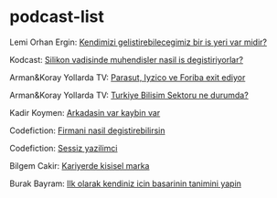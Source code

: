 # podcast-list

Lemi Orhan Ergin:
  [Kendimizi gelistirebilecegimiz bir is yeri var midir?](https://soundcloud.com/leminin-not-defteri/11-kendimizi-gelistirebilecegimiz-bir-is-yeri-var-mi)
  
Kodcast:
  [Silikon vadisinde muhendisler nasil is degistiriyorlar?](https://kodcast.simplecast.com/episodes/silikon-vadisinde-muhendisler-nasl-i-deitiriyorlar)
  
Arman&Koray Yollarda TV:
  [Parasut, Iyzico ve Foriba exit ediyor](https://www.youtube.com/watch?v=h1zKDJYe_UM)
  
Arman&Koray Yollarda TV:
  [Turkiye Bilisim Sektoru ne durumda?](https://www.youtube.com/watch?v=cTrQPBZrXvA&list=LLLjLBxAYA00znOVVtgRGagA&index=4&t=0s)

Kadir Koymen:
  [Arkadasin var kaybin var](https://www.youtube.com/watch?v=J4NgNLQOUm4)
  
Codefiction:
  [Firmani nasil degistirebilirsin](https://www.youtube.com/watch?v=uDUq1Z6fnV4)
  
Codefiction:
  [Sessiz yazilimci](https://codefiction.tech/episodes/sezon-2-kirkinci-bolum-sessiz-yazilimci)
  
Bilgem Cakir:
  [Kariyerde kisisel marka](http://yalinkod.com/2017/12/01/ykp-033-kariyerde-kisisel-marka/)
  
Burak Bayram:
  [Ilk olarak kendiniz icin basarinin tanimini yapin](https://www.youtube.com/watch?v=fN2EL5wIEWM)
